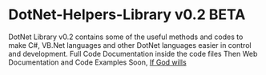 # DotNet-Helpers-Library v0.2 BETA
DotNet Library v0.2 contains some of the useful methods and codes to make C#, VB.Net languages and other DotNet languages easier in control and development.
Full Code Documentation inside the code files
Then Web Documentation and Code Examples Soon, <a target="_blank" href="https://en.wikipedia.org/wiki/Inshallah">If God wills</a>
